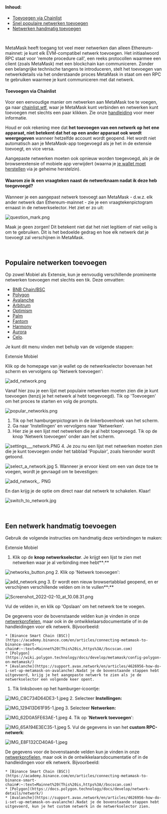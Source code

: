 #### Inhoud:


* [Toevoegen via Chainlist](#h_01G63FNEWV5JGZ6XR0B3P0EAT2)
* [Snel populaire netwerken toevoegen](#h_01G63GGCJH5GCYDYPH5RNWNZQ8)
* [Netwerken handmatig toevoegen](#h_01G63GGJ83DGDRCS2ZWXM37CV5)


 


MetaMask heeft toegang tot veel meer netwerken dan alleen Ethereum-mainnet: je kunt elk EVM-compatibel netwerk toevoegen. Het initiaalwoord RPC staat voor 'remote procedure call', een reeks protocollen waarmee een client (zoals MetaMask) met een blockchain kan communiceren. Zonder een belangrijke technische tangens te introduceren, stelt het toevoegen van netwerkdetails via het onderstaande proces MetaMask in staat om een RPC te gebruiken waarmee je kunt communiceren met dat netwerk.



#### Toevoegen via Chainlist


Voor een eenvoudige manier om netwerken aan MetaMask toe te voegen, ga naar [chainlist.wtf](https://chainlist.wtf/), waar je MetaMask kunt verbinden en netwerken kunt toevoegen met slechts een paar klikken. Zie onze [handleiding](https://support.metamask.io/hc/en-us/articles/360058992772) voor meer informatie.



Houd er ook rekening mee dat **het toevoegen van een netwerk op het ene apparaat, niet betekent dat het op een ander apparaat ook wordt weergegeven** wanneer hetzelfde account wordt geopend. Het wordt niet automatisch aan je MetaMask-app toegevoegd als je het in de extensie toevoegt, en vice versa.


Aangepaste netwerken moeten ook opnieuw worden toegevoegd, als je de browserextensie of mobiele app verwijdert (waarna je [je wallet moet herstellen](https://support.metamask.io/hc/en-us/articles/360015289612) via je geheime herstelzin).



#### Waarom zie ik een vraagteken naast de netwerknaam nadat ik deze heb toegevoegd?


Wanneer je een aangepast netwerk toevoegt aan MetaMask - d.w.z. elk ander netwerk dan Ethereum-mainnet - zie je een vraagtekenpictogram ernaast in de netwerkselector. Het ziet er zo uit:


![question_mark.png](https://support.metamask.io/hc/article_attachments/11332018723099)


Maak je geen zorgen! Dit betekent niet dat het niet legitiem of niet veilig is om te gebruiken. Dit is het bedoelde gedrag en hoe elk netwerk dat je toevoegt zal verschijnen in MetaMask.



 


Populaire netwerken toevoegen
-----------------------------


Op zowel Mobiel als Extensie, kun je eenvoudig verschillende prominente netwerken toevoegen met slechts een tik. Deze omvatten:


* [BNB Chain/BSC](https://support.metamask.io/hc/en-us/articles/4415758120219)
* [Polygon](https://support.metamask.io/hc/en-us/articles/4415758346267)
* [Avalanche](https://support.metamask.io/hc/en-us/articles/4415758179355)
* [Arbitrum](https://support.metamask.io/hc/en-us/articles/4415758358299)
* [Optimism](https://support.metamask.io/hc/en-us/articles/4415758352667)
* [Palm](https://support.metamask.io/hc/en-us/articles/4415771874971)
* [Fantom](https://support.metamask.io/hc/en-us/articles/4415758161435)
* [Harmony](https://support.metamask.io/hc/en-us/articles/4415758143387)
* [Aurora](https://support.metamask.io/hc/en-us/articles/6945467429019)
* [Celo](https://celo.org/).


Je kunt dit menu vinden met behulp van de volgende stappen:




Extensie Mobiel


Klik op de homepage van je wallet op de netwerkselector bovenaan het scherm en vervolgens op 'Netwerk toevoegen':


![add_network.png](https://support.metamask.io/hc/article_attachments/10080831633947)


Vanaf hier zou je een lijst met populaire netwerken moeten zien die je kunt toevoegen (tenzij je het netwerk al hebt toegevoegd). Tik op 'Toevoegen' om het proces te starten en volg de prompts.


![popular_networkis.png](https://support.metamask.io/hc/article_attachments/10080831641115)




1. Tik op het hamburgerpictogram in de linkerbovenhoek van het scherm.
2. Ga naar 'Instellingen' en vervolgens naar 'Netwerken'.
3. Hier zie je een lijst met netwerken die je al hebt toegevoegd. Tik op de knop 'Netwerk toevoegen' onder aan het scherm.


![settings___network.PNG](https://support.metamask.io/hc/article_attachments/7259190047387/settings___network.PNG)
4. Je zou nu een lijst met netwerken moeten zien die je kunt toevoegen onder het tabblad 'Populair', zoals hieronder wordt getoond.


![select_a_network.jpg](https://support.metamask.io/hc/article_attachments/7259225807771/select_a_network.jpg)
5. Wanneer je ervoor kiest om een van deze toe te voegen, wordt je gevraagd om te bevestigen:


![add_network_. PNG](https://support.metamask.io/hc/article_attachments/7259201715227/add_network_.PNG)


En dan krijg je de optie om direct naar dat netwerk te schakelen. Klaar!


![switch_to_network.jpg](https://support.metamask.io/hc/article_attachments/7259203865627/switch_to_network.jpg)




 


Een netwerk handmatig toevoegen
-------------------------------


Gebruik de volgende instructies om handmatig deze verbindingen te maken:




Extensie Mobiel


1. Klik op de **knop netwerkselector**. Je krijgt een lijst te zien met netwerken waar je al verbinding mee hebt**:**


![networks_button.png](https://support.metamask.io/hc/article_attachments/6944067839387/networks_button.png)
2. Klik op 'Netwerk toevoegen':


![add_network.png](https://support.metamask.io/hc/article_attachments/6944123860635/add_network.png)
3. Er wordt een nieuw browsertabblad geopend, en er verschijnen verschillende velden om in te vullen**:**


![Screenshot_2022-02-10_at_10.08.31.png](https://support.metamask.io/hc/article_attachments/4418639495451/Screenshot_2022-02-10_at_10.08.31.png)


Vul de velden in, en klik op 'Opslaan' om het netwerk toe te voegen.


De gegevens voor de bovenstaande velden kun je vinden in onze [netwerkprofielen](https://support.metamask.io/hc/en-us/articles/4415750833691), maar ook in de ontwikkelaarsdocumentatie of in de handleidingen voor elk netwerk. Bijvoorbeeld:


	* [Binance Smart Chain (BSC)](https://academy.binance.com/en/articles/connecting-metamask-to-binance-smart-chain#:~:text=Mainnet%20(This%20is,https%3A//bscscan.com)
	* [Polygon](https://wiki.polygon.technology/docs/develop/metamask/config-polygon-on-metamask/)
	* [Avalanche](https://support.avax.network/en/articles/4626956-how-do-i-set-up-metamask-on-avalanche).Nadat je de bovenstaande stappen hebt uitgevoerd, krijg je het aangepaste netwerk te zien als je de netwerkselector een volgende keer opent.




1. Tik linksboven op het hamburger-icoontje:


![IMG_C8C734D64DE3-1.jpeg](https://support.metamask.io/hc/article_attachments/360083350571/IMG_C8C734D64DE3-1.jpeg)
2. Selecteer **Instellingen:**


![IMG_129413D61F95-1.jpeg](https://support.metamask.io/hc/article_attachments/360083350591/IMG_129413D61F95-1.jpeg)
3. Selecteer **Netwerken:**


![IMG_62D0A5FE63AE-1.jpeg](https://support.metamask.io/hc/article_attachments/360083317312/IMG_62D0A5FE63AE-1.jpeg)
4. Tik op '**Netwerk toevoegen**':


![IMG_65A194E3EC35-1.jpeg](https://support.metamask.io/hc/article_attachments/360083350611/IMG_65A194E3EC35-1.jpeg)
5. Vul de gegevens in van het **custom RPC-netwerk**:


![IMG_E8F132CD40A6-1.jpeg](https://support.metamask.io/hc/article_attachments/360083317412/IMG_E8F132CD40A6-1.jpeg)


De gegevens voor de bovenstaande velden kun je vinden in onze [netwerkprofielen](https://support.metamask.io/hc/en-us/articles/4415750833691), maar ook in de ontwikkelaarsdocumentatie of in de handleidingen voor elk netwerk. Bijvoorbeeld:


	* [Binance Smart Chain (BSC)](https://academy.binance.com/en/articles/connecting-metamask-to-binance-smart-chain#:~:text=Mainnet%20(This%20is,https%3A//bscscan.com)
	* [Polygon](https://docs.polygon.technology/docs/develop/network-details/network/)
	* [Avalanche](https://support.avax.network/en/articles/4626956-how-do-i-set-up-metamask-on-avalanche).Nadat je de bovenstaande stappen hebt uitgevoerd, kun je het custom netwerk in de netwerkselector zien.



